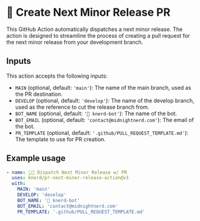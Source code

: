 # 🔖 Create Next Minor Release PR

This GitHub Action automatically dispatches a next minor release. The action is designed to streamline the process of creating a pull request for the next minor release from your development branch.

## Inputs

This action accepts the following inputs:

- `MAIN` (optional, default: `'main'`): The name of the main branch, used as the PR destination.
- `DEVELOP` (optional, default: `'develop'`): The name of the develop branch, used as the reference to cut the release branch from.
- `BOT_NAME` (optional, default: `'🤖 knerd-bot'`): The name of the bot.
- `BOT_EMAIL` (optional, default: `'contact@midnightnerd.com'`): The email of the bot.
- `PR_TEMPLATE` (optional, default: `'.github/PULL_REQUEST_TEMPLATE.md'`): The template to use for PR creation.

## Example usage

```yml
- name: 👆🔖 Dispatch Next Minor Release w/ PR
  uses: knerd/pr-next-minor-release-action@v1
  with:
    MAIN: 'main'
    DEVELOP: 'develop'
    BOT_NAME: '🤖 knerd-bot'
    BOT_EMAIL: 'contact@midnightnerd.com'
    PR_TEMPLATE: '.github/PULL_REQUEST_TEMPLATE.md'
